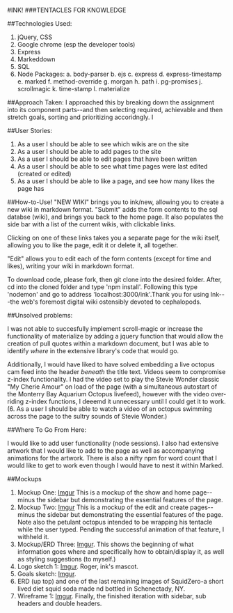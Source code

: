 #INK!
###TENTACLES FOR KNOWLEDGE

##Technologies Used:
1. jQuery, CSS
2. Google chrome (esp the developer tools)
3. Express
4. Markeddown
5. SQL
6. Node Packages:
  a. body-parser
  b. ejs
  c. express
  d. express-timestamp
  e. marked
  f. method-override
  g. morgan
  h. path
  i. pg-promises
  j. scrollmagic
  k. time-stamp
  l. materialize


##Approach Taken:
I approached this by breaking down the assignment into its component parts--and then selecting required, achievable and then stretch goals, sorting and prioritizing accoridngly. I



##User Stories:
1. As a user I should be able to see which wikis are on the site
2. As a user I should be able to add pages to the site
3. As a user I should be able to edit pages that have been written
4. As a user I should be able to see what time pages were last edited (created or edited)
5. As a user I should be able to like a page, and see how many likes the page has


##How-to-Use!
"NEW WIKI" brings you to ink/new, allowing you to create a new wiki in markdown format. "Submit" adds the form contents to the sql databse (wiki), and brings you back to the home page. It also populates the side bar with a list of the current wikis, with clickable links.

Clicking on one of these links takes you a separate page for the wiki itself, allowing you to like the page, edit it or delete it, all together.

"Edit" allows you to edit each of the form contents (except for time and likes), writing your wiki in markdown format.

To download code, please fork, then git clone into the desired folder. After, cd into the cloned folder and type 'npm install'. Following this type 'nodemon' and go to address 'localhost:3000/ink'.Thank you for using Ink---the web's foremost digital wiki ostensibly devoted to cephalopods.

##Unsolved problems:

I was not able to succesfully implement scroll-magic or increase the functionality of materialize by adding a jquery function that would allow the creation of pull quotes within a markdown document, but I was able to identify _where_ in the extensive library's code that would go.

Additionally, I would have liked to have solved embedding a live octopus cam feed into the header _beneath_ the title text. Videos seem to compromise z-index functionality. I had the video set to play the Stevie Wonder classic "My Cherie Amour" on load of the page (with a simultaneous autostart of the Monterry Bay Aquarium Octopus livefeed), however with the video over-riding z-index functions, I deeemd it unnecessary until I could get it to work. (6. As a user I should be able to watch a video of an octopus swimming across the page to the sultry sounds of Stevie Wonder.)



##Where To Go From Here:

I would like to add user functionality (node sessions). I also had extensive artwork that I would like to add to the page as well as accompanying animations for the artwork. There is also a nifty npm for word count that I would like to get to work even though I would have to nest it within Marked.

##Mockups
1. Mockup One: [Imgur](http://i.imgur.com/i0mSwkP.jpg) This is a mockup of the show and home page--minus the sidebar but demonstrating the essential features of the page.
2. Mockup Two: [Imgur](http://i.imgur.com/GgAg7uK.jpg) This is a mockup of the edit and create pages--minus the sidebar but demonstrating the essential features of the page. Note also the petulant octopus intended to be wrapping his tentacle while the user typed. Pending the successful animation of that feature, I withheld it.
3. Mockup/ERD Three: [Imgur](http://i.imgur.com/aIvSKEU.jpg). This shows the beginning of what information goes where and specifically how to obtain/display it, as well as styling suggestions (to myself.)
4. Logo sketch 1: [Imgur](http://i.imgur.com/xmFkJYt.jpg). Roger, ink's mascot.
5. Goals sketch: [Imgur](http://i.imgur.com/NKjwrOD.jpg).
6. ERD (up top) and one of the last remaining images of SquidZero-a short lived diet squid soda made nd bottled in Schenectady, NY.
7. Wireframe 1: [Imgur](http://i.imgur.com/UyrzSDi.png). Finally, the finished iteration with sidebar, sub headers and double headers.

